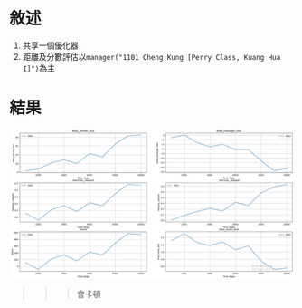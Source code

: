 # 敘述
1. 共享一個優化器
2. 距離及分數評估以`manager("1101 Cheng Kung [Perry Class, Kuang Hua I]")`為主

# 結果
![image](https://github.com/Yuu-Hsuan/CMO/blob/main/5v5/code/0615_1239/graph/1.png)
>>> 會卡頓

